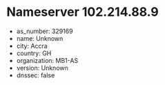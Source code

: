 # Nameserver 102.214.88.9

* as_number: 329169
* name: Unknown
* city: Accra
* country: GH
* organization: MB1-AS
* version: Unknown
* dnssec: false
